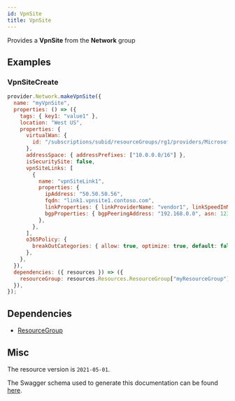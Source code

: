 ```yaml
---
id: VpnSite
title: VpnSite
---
```

Provides a **VpnSite** from the **Network** group
## Examples
### VpnSiteCreate
```js
provider.Network.makeVpnSite({
  name: "myVpnSite",
  properties: () => ({
    tags: { key1: "value1" },
    location: "West US",
    properties: {
      virtualWan: {
        id: "/subscriptions/subid/resourceGroups/rg1/providers/Microsoft.Network/virtualWANs/wan1",
      },
      addressSpace: { addressPrefixes: ["10.0.0.0/16"] },
      isSecuritySite: false,
      vpnSiteLinks: [
        {
          name: "vpnSiteLink1",
          properties: {
            ipAddress: "50.50.50.56",
            fqdn: "link1.vpnsite1.contoso.com",
            linkProperties: { linkProviderName: "vendor1", linkSpeedInMbps: 0 },
            bgpProperties: { bgpPeeringAddress: "192.168.0.0", asn: 1234 },
          },
        },
      ],
      o365Policy: {
        breakOutCategories: { allow: true, optimize: true, default: false },
      },
    },
  }),
  dependencies: ({ resources }) => ({
    resourceGroup: resources.Resources.ResourceGroup["myResourceGroup"],
  }),
});

```
## Dependencies
- [ResourceGroup](../Resources/ResourceGroup.md)
## Misc
The resource version is `2021-05-01`.

The Swagger schema used to generate this documentation can be found [here](https://github.com/Azure/azure-rest-api-specs/tree/main/specification/network/resource-manager/Microsoft.Network/stable/2021-05-01/virtualWan.json).
